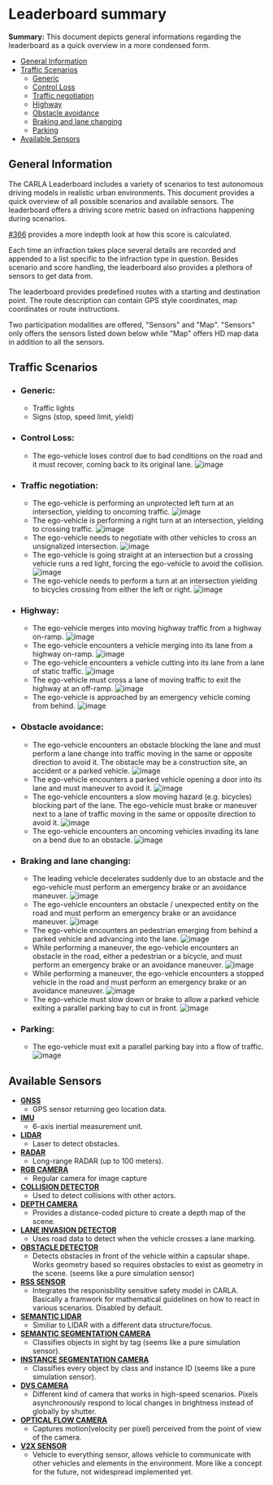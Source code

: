 # Leaderboard summary

**Summary:** This document depicts general informations regarding the leaderboard as a quick overview in a more condensed form.

- [General Information](#general-information)
- [Traffic Scenarios](#traffic-scenarios)
  - [Generic](#generic)
  - [Control Loss](#control-loss)
  - [Traffic negotiation](#traffic-negotiation)
  - [Highway](#highway)
  - [Obstacle avoidance](#obstacle-avoidance)
  - [Braking and lane changing](#braking-and-lane-changing)
  - [Parking](#parking)
- [Available Sensors](#available-sensors)

## General Information

The CARLA Leaderboard includes a variety of scenarios to test autonomous driving models in realistic urban environments. This document provides a quick overview of all possible scenarios and available sensors.
The leaderboard offers a driving score metric based on infractions happening during scenarios.

[#366](https://github.com/una-auxme/paf/issues/366) provides a more indepth look at how this score is calculated.

Each time an infraction takes place several details are recorded and appended to a list specific to the infraction type in question. Besides scenario and score handling, the leaderboard also provides a plethora of sensors to get data from.

The leaderboard provides predefined routes with a starting and destination point. The route description can contain GPS style coordinates, map coordinates or route instructions.

Two participation modalities are offered, "Sensors" and "Map". "Sensors" only offers the sensors listed down below while "Map" offers HD map data in addition to all the sensors.

## Traffic Scenarios

- ### **Generic:**

  - Traffic lights
  - Signs (stop, speed limit, yield)
  
- ### **Control Loss:**

  - The ego-vehicle loses control due to bad conditions on the road and it must recover, coming back to its original lane.
    ![image](https://leaderboard.carla.org/assets/images/TR01.png)

- ### **Traffic negotiation:**

  - The ego-vehicle is performing an unprotected left turn at an intersection, yielding to oncoming traffic.
    ![image](https://leaderboard.carla.org/assets/images/TR08.png)
  - The ego-vehicle is performing a right turn at an intersection, yielding to crossing traffic.
    ![image](https://leaderboard.carla.org/assets/images/TR09.png)
  - The ego-vehicle needs to negotiate with other vehicles to cross an unsignalized intersection.
    ![image](https://leaderboard.carla.org/assets/images/TR10.png)
  - The ego-vehicle is going straight at an intersection but a crossing vehicle runs a red light, forcing the ego-vehicle to avoid the collision.
    ![image](https://leaderboard.carla.org/assets/images/TR07.png)
  - The ego-vehicle needs to perform a turn at an intersection yielding to bicycles crossing from either the left or right.
    ![image](https://leaderboard.carla.org/assets/images/TR13.png)

- ### **Highway:**

  - The ego-vehicle merges into moving highway traffic from a highway on-ramp.
    ![image](https://leaderboard.carla.org/assets/images/TR18.png)
  - The ego-vehicle encounters a vehicle merging into its lane from a highway on-ramp.
    ![image](https://leaderboard.carla.org/assets/images/TR19.png)
  - The ego-vehicle encounters a vehicle cutting into its lane from a lane of static traffic.
    ![image](https://leaderboard.carla.org/assets/images/TR20.png)
  - The ego-vehicle must cross a lane of moving traffic to exit the highway at an off-ramp.
    ![image](https://leaderboard.carla.org/assets/images/TR21.png)
  - The ego-vehicle is approached by an emergency vehicle coming from behind.
    ![image](https://leaderboard.carla.org/assets/images/TR23.png)

- ### **Obstacle avoidance:**

  - The ego-vehicle encounters an obstacle blocking the lane and must perform a lane change into traffic moving in the same or opposite direction to avoid it. The obstacle may be a construction site, an accident or a parked vehicle.
    ![image](https://leaderboard.carla.org/assets/images/TR14.png)
  - The ego-vehicle encounters a parked vehicle opening a door into its lane and must maneuver to avoid it.
    ![image](https://leaderboard.carla.org/assets/images/TR15.png)
  - The ego-vehicle encounters a slow moving hazard (e.g. bicycles) blocking part of the lane. The ego-vehicle must brake or maneuver next to a lane of traffic moving in the same or opposite direction to avoid it.
    ![image](https://leaderboard.carla.org/assets/images/TR16.png)
  - The ego-vehicle encounters an oncoming vehicles invading its lane on a bend due to an obstacle.
    ![image](https://leaderboard.carla.org/assets/images/TR22.png)

- ### **Braking and lane changing:**

  - The leading vehicle decelerates suddenly due to an obstacle and the ego-vehicle must perform an emergency brake or an avoidance maneuver.
    ![image](https://leaderboard.carla.org/assets/images/TR02.png)
  - The ego-vehicle encounters an obstacle / unexpected entity on the road and must perform an emergency brake or an avoidance maneuver.
    ![image](https://leaderboard.carla.org/assets/images/TR03.png)
  - The ego-vehicle encounters an pedestrian emerging from behind a parked vehicle and advancing into the lane.
    ![image](https://leaderboard.carla.org/assets/images/TR17.png)
  - While performing a maneuver, the ego-vehicle encounters an obstacle in the road, either a pedestrian or a bicycle, and must perform an emergency brake or an avoidance maneuver.
    ![image](https://leaderboard.carla.org/assets/images/TR04.png)
  - While performing a maneuver, the ego-vehicle encounters a stopped vehicle in the road and must perform an emergency brake or an avoidance maneuver.
    ![image](https://leaderboard.carla.org/assets/images/TR19a.png)
  - The ego-vehicle must slow down or brake to allow a parked vehicle exiting a parallel parking bay to cut in front.
    ![image](https://leaderboard.carla.org/assets/images/TR12.png)

- ### **Parking:**

  - The ego-vehicle must exit a parallel parking bay into a flow of traffic.
    ![image](https://leaderboard.carla.org/assets/images/TR11.png)

## Available Sensors

- **[GNSS](https://carla.readthedocs.io/en/latest/ref_sensors/#gnss-sensor)**
  - GPS sensor returning geo location data.
- **[IMU](https://carla.readthedocs.io/en/latest/ref_sensors/#imu-sensor)**
  - 6-axis inertial measurement unit.
- **[LIDAR](https://carla.readthedocs.io/en/latest/ref_sensors/#lidar-sensor)**
  - Laser to detect obstacles.
- **[RADAR](https://carla.readthedocs.io/en/latest/ref_sensors/#radar-sensor)**
  - Long-range RADAR (up to 100 meters).
- **[RGB CAMERA](https://carla.readthedocs.io/en/latest/ref_sensors/#rgb-camera)**
  - Regular camera for image capture
- **[COLLISION DETECTOR](https://carla.readthedocs.io/en/latest/ref_sensors/#collision-detector)**
  - Used to detect collisions with other actors.
- **[DEPTH CAMERA](https://carla.readthedocs.io/en/latest/ref_sensors/#depth-camera)**
  - Provides a distance-coded picture to create a depth map of the scene.
- **[LANE INVASION DETECTOR](https://carla.readthedocs.io/en/latest/ref_sensors/#lane-invasion-detector)**
  - Uses road data to detect when the vehicle crosses a lane marking.
- **[OBSTACLE DETECTOR](https://carla.readthedocs.io/en/latest/ref_sensors/#obstacle-detector)**
  - Detects obstacles in front of the vehicle within a capsular shape. Works geometry based so requires obstacles to exist as geometry in the scene. (seems like a pure simulation sensor)
- **[RSS SENSOR](https://carla.readthedocs.io/en/latest/ref_sensors/#rss-sensor)**
  - Integrates the responisbility sensitive safety model in CARLA. Basically a framwork for mathematical guidelines on how to react in various scenarios. Disabled by default.
- **[SEMANTIC LIDAR](https://carla.readthedocs.io/en/latest/ref_sensors/#semantic-lidar-sensor)**
  - Similiar to LIDAR with a different data structure/focus.
- **[SEMANTIC SEGMENTATION CAMERA](https://carla.readthedocs.io/en/latest/ref_sensors/#semantic-segmentation-camera)**
  - Classifies objects in sight by tag (seems like a pure simulation sensor).
- **[INSTANCE SEGMENTATION CAMERA](https://carla.readthedocs.io/en/latest/ref_sensors/#instance-segmentation-camera)**
  - Classifies every object by class and instance ID (seems like a pure simulation sensor).
- **[DVS CAMERA](https://carla.readthedocs.io/en/latest/ref_sensors/#dvs-camera)**
  - Different kind of camera that works in high-speed scenarios. Pixels asynchronously respond to local changes in brightness instead of globally by shutter.
- **[OPTICAL FLOW CAMERA](https://carla.readthedocs.io/en/latest/ref_sensors/#optical-flow-camera)**
  - Captures motion(velocity per pixel) perceived from the point of view of the camera.
- **[V2X SENSOR](https://carla.readthedocs.io/en/latest/ref_sensors/#v2x-sensor)**
  - Vehicle to everything sensor, allows vehicle to communicate with other vehicles and elements in the environment. More like a concept for the future, not widespread implemented yet.

